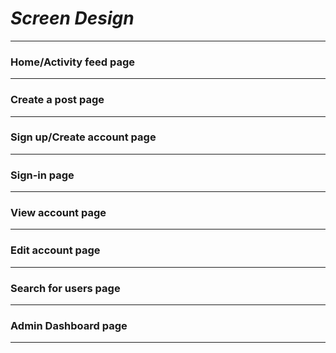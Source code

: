 # *Screen Design*

---

### Home/Activity feed page

---

### Create a post page

---

### Sign up/Create account page

---

### Sign-in page

---

### View account page

---

### Edit account page

---

### Search for users page

---

### Admin Dashboard page

---
